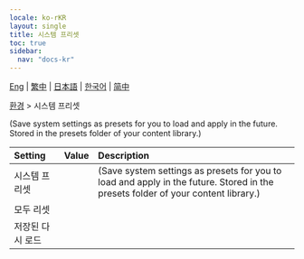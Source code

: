 ```yaml
---
locale: ko-rKR
layout: single
title: 시스템 프리셋
toc: true
sidebar:
  nav: "docs-kr"
---
```

[Eng](/dancexr/menu/2025.4/scene/system_presets) | [繁中](/tw/dancexr/menu/2025.4/scene/system_presets) | [日本語](/jp/dancexr/menu/2025.4/scene/system_presets) | [한국어](/kr/dancexr/menu/2025.4/scene/system_presets) | [简中](/zh/dancexr/menu/2025.4/scene/system_presets)

[환경](../menu#환경) > 시스템 프리셋

(Save system settings as presets for you to load and apply in the future. Stored in the presets folder of your content library.)

| Setting | Value | Description |
| :--- | --- | :--- |
| 시스템 프리셋 || (Save system settings as presets for you to load and apply in the future. Stored in the presets folder of your content library.)
| 모두 리셋 || 
| 저장된 다시 로드 || 
